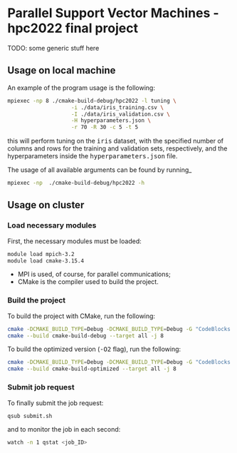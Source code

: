 # Parallel Support Vector Machines - hpc2022 final project

TODO: some generic stuff here


## Usage on local machine

An example of the program usage is the following:

```bash
mpiexec -np 8 ./cmake-build-debug/hpc2022 -l tuning \
                    -i ./data/iris_training.csv \
                    -I ./data/iris_validation.csv \
                    -H hyperparameters.json \
                    -r 70 -R 30 -c 5 -t 5
```

this will perform tuning on the <tt>iris</tt> dataset, with the specified number of columns and rows for the training
and validation sets, respectively, and the hyperparameters inside the <tt>hyperparameters.json</tt> file. 

The usage of all available arguments can be found by running_
    
```bash
mpiexec -np  ./cmake-build-debug/hpc2022 -h
```

## Usage on cluster

### Load necessary modules

First, the necessary modules must be loaded:

```bash
module load mpich-3.2
module load cmake-3.15.4
```

- MPI is used, of course, for parallel communications;
- CMake is the compiler used to build the project.

### Build the project

To build the project with CMake, run the following:

```bash
cmake -DCMAKE_BUILD_TYPE=Debug -DCMAKE_BUILD_TYPE=Debug -G "CodeBlocks - Unix Makefiles" -S ./ -B ./cmake-build-debug
cmake --build cmake-build-debug --target all -j 8
```

To build the optimized version (<tt>-O2</tt> flag), run the following:

```bash
cmake -DCMAKE_BUILD_TYPE=Debug -DCMAKE_BUILD_TYPE=Debug -G "CodeBlocks - Unix Makefiles" -DCMAKE_CXX_FLAGS="-O2" -S ./ -B ./cmake-build-optimized
cmake --build cmake-build-optimized --target all -j 8
```

### Submit job request

To finally submit the job request:

```bash
qsub submit.sh
```

and to monitor the job in each second:

```bash
watch -n 1 qstat <job_ID>
```